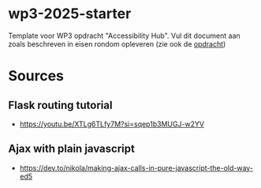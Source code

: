# wp3-2025-starter
Template voor WP3 opdracht "Accessibility Hub". Vul dit document aan zoals beschreven in eisen rondom opleveren (zie ook de [opdracht](CASUS.md)) 


# Sources

## Flask routing tutorial
- https://youtu.be/XTLg6TLfy7M?si=sqep1b3MUGJ-w2YV

## Ajax with plain javascript
- https://dev.to/nikola/making-ajax-calls-in-pure-javascript-the-old-way-ed5
